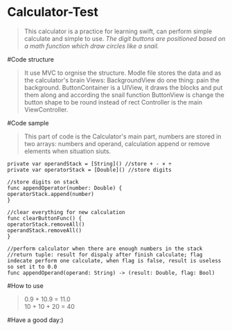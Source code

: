 # Calculator-Test
> This calculator is a practice for learning swift, can perform simple calculate and simple to use.
> *The digit buttons are positioned based on a math function which draw circles like a snail.*

#Code structure
> It use MVC to orgnise the structure.
> Modle file stores the data and as the calculator's brain
> Views: 
>   BackgroundView do one thing: pain the background.
>   ButtonContainer is a UIView, it draws the blocks and put them along and according the snail function 
>   ButtonView is change the button shape to be round instead of rect
> Controller is the main ViewController.

#Code sample
> This part of code is the Calculator's main part, numbers are stored in two arrays: numbers and operand, calculation append or remove elements when situation siuts.

    private var operandStack = [String]() //store + - × ÷
    private var operatorStack = [Double]() //store digits

    //store digits on stack
    func appendOperator(number: Double) {
    operatorStack.append(number)
    }

    //clear everything for new calculation
    func clearButtonFunc() {
    operatorStack.removeAll()
    operandStack.removeAll()
    }

    //perform calculator when there are enough numbers in the stack
    //return tuple: result for dispaly after finish calculate; flag indecate perform one calculate, when flag is false, result is useless so set it to 0.0
    func appendOperand(operand: String) -> (result: Double, flag: Bool)

#How to use

> 0.9 + 10.9 = 11.0  
> 10 + 10 + 20 = 40

#Have a good day:)
